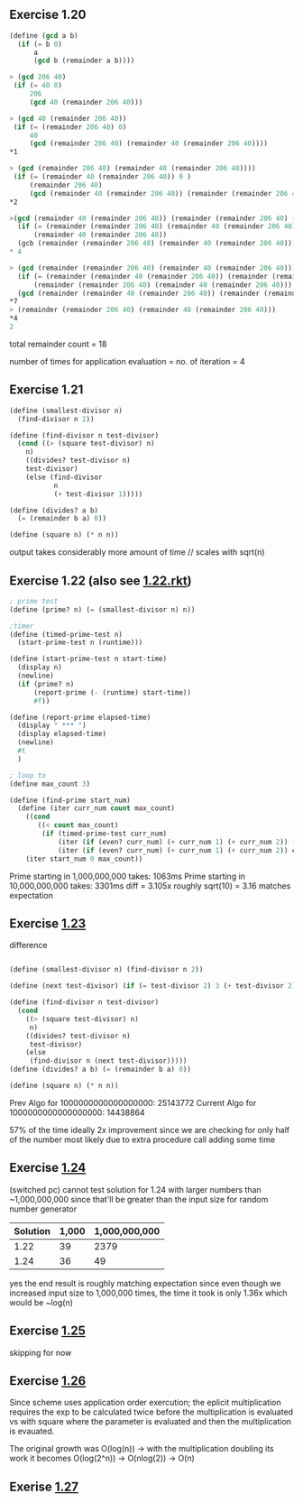 ## Exercise 1.20

```lisp
(define (gcd a b)
  (if (= b 0)
      a
      (gcd b (remainder a b))))
```
```lisp
> (gcd 206 40)
 (if (= 40 0) 
     206
     (gcd 40 (remainder 206 40)))

> (gcd 40 (remainder 206 40))
 (if (= (remainder 206 40) 0) 
     40 
     (gcd (remainder 206 40) (remainder 40 (remainder 206 40))))
*1

> (gcd (remainder 206 40) (remainder 40 (remainder 206 40))))
 (if (= (remainder 40 (remainder 206 40)) 0 )
     (remainder 206 40)
     (gcd (remainder 40 (remainder 206 40)) (remainder (remainder 206 40) (remainder 40 (remainder 206 40)))))
*2

>(gcd (remainder 40 (remainder 206 40)) (remainder (remainder 206 40) (remainder 40 (remainder 206 40)))))
  (if (= (remainder (remainder 206 40) (remainder 40 (remainder 206 40))) 0))
      (remainder 40 (remainder 206 40))
  (gcb (remainder (remainder 206 40) (remainder 40 (remainder 206 40))) (remainder (remainder 40 (remainder 206 40)) (remainder (remainder 206 40) (remainder 40 (remainder 206 40))))))
* 4

> (gcd (remainder (remainder 206 40) (remainder 40 (remainder 206 40))) (remainder (remainder 40 (remainder 206 40)) (remainder (remainder 206 40) (remainder 40 (remainder 206 40)))))
  (if (= (remainder (remainder 40 (remainder 206 40)) (remainder (remainder 206 40) (remainder 40 (remainder 206 40)))) 0)
      (remainder (remainder 206 40) (remainder 40 (remainder 206 40)))
  (gcd (remainder (remainder 40 (remainder 206 40)) (remainder (remainder 206 40) (remainder 40 (remainder 206 40)))) (remainder (remainder (remainder 206 40) (remainder 40 (remainder 206 40))) ( (remainder (remainder 40 (remainder 206 40)) (remainder (remainder 206 40) (remainder 40 (remainder 206 40))))))))
*7
> (remainder (remainder 206 40) (remainder 40 (remainder 206 40)))
*4
2
```
total remainder count = 18

number of times for application evaluation = no. of iteration = 4

## Exercise 1.21

```lisp
(define (smallest-divisor n)
  (find-divisor n 2))

(define (find-divisor n test-divisor)
  (cond ((> (square test-divisor) n) 
    n)
    ((divides? test-divisor n)
    test-divisor)
    (else (find-divisor 
           n
           (+ test-divisor 1)))))

(define (divides? a b)
  (= (remainder b a) 0))

(define (square n) (* n n))
```
output takes considerably more amount of time // scales with sqrt(n)

## Exercise 1.22 (also see [1.22.rkt](1.22.rkt))

```lisp
; prime test
(define (prime? n) (= (smallest-divisor n) n))

;timer 
(define (timed-prime-test n)
  (start-prime-test n (runtime)))

(define (start-prime-test n start-time)
  (display n)
  (newline)
  (if (prime? n)
      (report-prime (- (runtime) start-time))
      #f))

(define (report-prime elapsed-time)
  (display " *** ")
  (display elapsed-time)
  (newline)
  #t
  )

; loop to 
(define max_count 3)

(define (find-prime start_num)
  (define (iter curr_num count max_count)
    ((cond 
       ((< count max_count)
        (if (timed-prime-test curr_num)
            (iter (if (even? curr_num) (+ curr_num 1) (+ curr_num 2)) (+ count 1) max_count)
            (iter (if (even? curr_num) (+ curr_num 1) (+ curr_num 2)) count max_count))))))
    (iter start_num 0 max_count))

```
Prime starting in 1,000,000,000 takes:
1063ms
Prime starting in 10,000,000,000 takes:
3301ms
diff = 3.105x
roughly sqrt(10) = 3.16
matches expectation

## Exercise [1.23](1.23.rkt)

difference

```lisp

(define (smallest-divisor n) (find-divisor n 2))

(define (next test-divisor) (if (= test-divisor 2) 3 (+ test-divisor 2)))

(define (find-divisor n test-divisor)
  (cond 
    ((> (square test-divisor) n)
     n)
    ((divides? test-divisor n)
     test-divisor)
    (else
     (find-divisor n (next test-divisor)))))
(define (divides? a b) (= (remainder b a) 0))

(define (square n) (* n n))

```

Prev Algo for 1000000000000000000:
25143772
Current Algo for 1000000000000000000:
14438864

57% of the time
ideally 2x improvement since we are checking for only half of the number
most likely due to extra procedure call adding some time  

## Exercise [1.24](1.24.rkt)
(switched pc)
cannot test solution for 1.24 with larger numbers than ~1,000,000,000 since that'll be greater than the input size for random number generator  

|Solution | 1,000 | 1,000,000,000|
|----|----|----|
|1.22|39|2379|
|1.24|36|49|

yes the end result is roughly matching expectation since even though we increased input size to 1,000,000 times, the time it took is only 1.36x which would be ~log(n)

## Exercise [1.25](1.25.rkt)

skipping for now


## Exercise [1.26](1.26.rkt)

Since scheme uses application order exercution; the eplicit multiplication requires the exp to be calculated twice before the multiplication is evaluated vs with square where the parameter is evaluated and then the multiplication is evauated.  

The original growth was O(log(n)) -> with the multiplication doubling its work it becomes O(log(2^n)) -> O(nlog(2))  -> O(n)

## Exerise [1.27](1.27.rkt)

